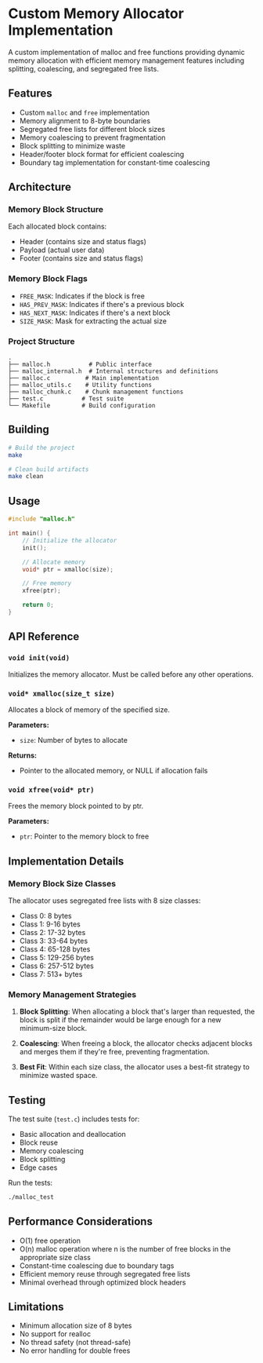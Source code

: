 # Custom Memory Allocator Implementation

A custom implementation of malloc and free functions providing dynamic memory allocation with efficient memory management features including splitting, coalescing, and segregated free lists.

## Features

- Custom `malloc` and `free` implementation
- Memory alignment to 8-byte boundaries
- Segregated free lists for different block sizes
- Memory coalescing to prevent fragmentation
- Block splitting to minimize waste
- Header/footer block format for efficient coalescing
- Boundary tag implementation for constant-time coalescing

## Architecture

### Memory Block Structure

Each allocated block contains:
- Header (contains size and status flags)
- Payload (actual user data)
- Footer (contains size and status flags)

### Memory Block Flags

- `FREE_MASK`: Indicates if the block is free
- `HAS_PREV_MASK`: Indicates if there's a previous block
- `HAS_NEXT_MASK`: Indicates if there's a next block
- `SIZE_MASK`: Mask for extracting the actual size

### Project Structure

```
.
├── malloc.h           # Public interface
├── malloc_internal.h  # Internal structures and definitions
├── malloc.c          # Main implementation
├── malloc_utils.c    # Utility functions
├── malloc_chunk.c    # Chunk management functions
├── test.c           # Test suite
└── Makefile         # Build configuration
```

## Building

```bash
# Build the project
make

# Clean build artifacts
make clean
```

## Usage

```c
#include "malloc.h"

int main() {
    // Initialize the allocator
    init();

    // Allocate memory
    void* ptr = xmalloc(size);

    // Free memory
    xfree(ptr);

    return 0;
}
```

## API Reference

### `void init(void)`
Initializes the memory allocator. Must be called before any other operations.

### `void* xmalloc(size_t size)`
Allocates a block of memory of the specified size.

**Parameters:**
- `size`: Number of bytes to allocate

**Returns:**
- Pointer to the allocated memory, or NULL if allocation fails

### `void xfree(void* ptr)`
Frees the memory block pointed to by ptr.

**Parameters:**
- `ptr`: Pointer to the memory block to free

## Implementation Details

### Memory Block Size Classes

The allocator uses segregated free lists with 8 size classes:
- Class 0: 8 bytes
- Class 1: 9-16 bytes
- Class 2: 17-32 bytes
- Class 3: 33-64 bytes
- Class 4: 65-128 bytes
- Class 5: 129-256 bytes
- Class 6: 257-512 bytes
- Class 7: 513+ bytes

### Memory Management Strategies

1. **Block Splitting**: When allocating a block that's larger than requested, the block is split if the remainder would be large enough for a new minimum-size block.

2. **Coalescing**: When freeing a block, the allocator checks adjacent blocks and merges them if they're free, preventing fragmentation.

3. **Best Fit**: Within each size class, the allocator uses a best-fit strategy to minimize wasted space.

## Testing

The test suite (`test.c`) includes tests for:
- Basic allocation and deallocation
- Block reuse
- Memory coalescing
- Block splitting
- Edge cases

Run the tests:
```bash
./malloc_test
```

## Performance Considerations

- O(1) free operation
- O(n) malloc operation where n is the number of free blocks in the appropriate size class
- Constant-time coalescing due to boundary tags
- Efficient memory reuse through segregated free lists
- Minimal overhead through optimized block headers

## Limitations

- Minimum allocation size of 8 bytes
- No support for realloc
- No thread safety (not thread-safe)
- No error handling for double frees

